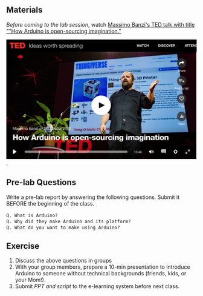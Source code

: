 ## Materials 

*Before coming to the lab session*, watch [Massimo Banzi's TED talk with title ""How Arduino is open-sourcing imagination."](https://www.ted.com/talks/massimo_banzi_how_arduino_is_open_sourcing_imagination)

[![TED](TED-Banzi.png)](https://www.ted.com/talks/massimo_banzi_how_arduino_is_open_sourcing_imagination).



## Pre-lab Questions

Write a pre-lab report by answering the following questions. Submit it BEFORE the beginning of the class.

```
Q. What is Arduino? 
Q. Why did they make Arduino and its platform?
Q. What do you want to make using Arduino?
```

## Exercise

1. Discuss the above questions in groups
2. With your group members, prepare a 10-min presentation to introduce Arduino to someone without technical backgrounds (friends, kids, or your Mom!).
3. Submit *PPT and script* to the e-learning system before next class.
